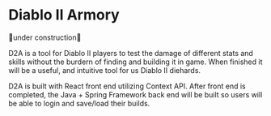# Diablo II Armory
🚧under construction🚧

D2A is a tool for Diablo II players to test the damage of different stats and skills without the burdern of finding and building it in game. When finished it will be a useful, and intuitive tool for us Diablo II diehards.

D2A is built with React front end utilizing Context API.
After front end is completed, the Java + Spring Framework back end will be built so users will be able to login and save/load their builds.
